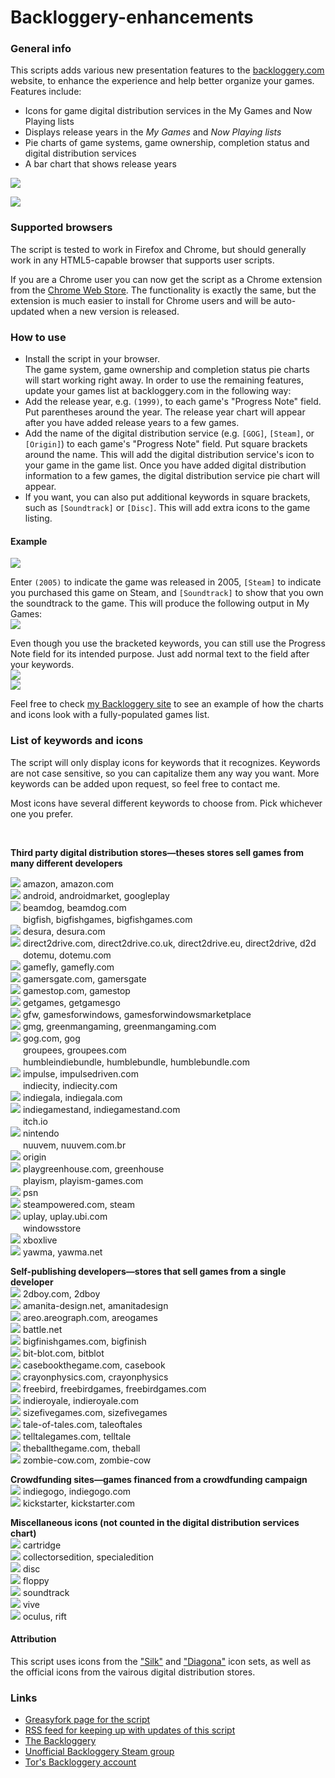 # Backloggery-enhancements

<h3>General info</h3>
This scripts adds various new presentation features to the <a href="http://backloggery.com">backloggery.com</a> website, to enhance the experience and help better organize your games. Features include:
<ul><li>Icons for game digital distribution services in the My Games and Now Playing lists</li>
<li>Displays release years in the <i>My Games</i> and <i>Now Playing lists</i></li>
<li>Pie charts of game systems, game ownership, completion status and digital distribution services</li>
<li>A bar chart that shows release years</li></ul>

<p>
<img src="https://lh3.googleusercontent.com/-8uI5rcEAFFo/U4YN2ewTQsI/AAAAAAAABbA/e0Z9aHHbL18/s500/chromescreenshot.png" />
</p>
<p>
<img src="https://lh6.googleusercontent.com/-rEsQ8c9Ci5I/U4bhgq7pVBI/AAAAAAAABhA/pPc0it0IjR4/s500/Chrome%2520screenshot%25203.png" />
</p>

<h3>Supported browsers</h3>
<p>
The script is tested to work in Firefox and Chrome, but should generally work in any HTML5-capable browser that supports user scripts. </p>
<p>
If you are a Chrome user you can now get the script as a Chrome extension from the <a href="https://chrome.google.com/webstore/detail/tors-backloggery-enhancem/bnphjpgoelijapfpilanaikifnekcmfc">Chrome Web Store</a>. The functionality is exactly the same, but the extension is much easier to install for Chrome users and will be auto-updated when a new version is released.
</p>

<h3>How to use</h3>
<ul><li>Install the script in your browser.<br/>The game system, game ownership and completion status pie charts will start working right away. In order to use the remaining features, update your games list at backloggery.com in the following way:</li><li>Add the release year, e.g. <code>(1999)</code>, to each game's "Progress Note" field. Put parentheses around the year. The release year chart will appear after you have added release years to a few games.</li><li>Add the name of the digital distribution service (e.g. <code>[GOG]</code>, <code>[Steam]</code>, or <code>[Origin]</code>) to each game's "Progress Note" field. Put square brackets around the name. This will add the digital distribution service's icon to your game in the game list. Once you have added digital distribution information to a few games, the digital distribution service pie chart will appear.</li>
<li>If you want, you can also put additional keywords in square brackets, such as <code>[Soundtrack]</code> or <code>[Disc]</code>. This will add extra icons to the game listing.</li></ul>


<h4>Example</h4>
<img src="https://lh5.googleusercontent.com/-zLSxf1Re8ZA/U4YLLW0pSXI/AAAAAAAABao/_fuIemqLgOY/s400/newscreen1.png" />
<p>Enter <code>(2005)</code> to indicate the game was released in 2005, <code>[Steam]</code> to indicate you purchased this game on Steam, and <code>[Soundtrack]</code> to show that you own the soundtrack to the game. This will produce the following output in My Games:<br/>
<img src="https://lh5.googleusercontent.com/-vadnCrEqXeA/U4YLLUTF7AI/AAAAAAAABaw/V5mNOqQNzrA/s400/newscreen3.png" /><br/>
</p>
<p>
Even though you use the bracketed keywords, you can still use the Progress Note field for its intended purpose. Just add normal text to the field after your keywords.<br/>
<img src="https://lh4.googleusercontent.com/-RZOOp8U5rDs/U4YLLQTc87I/AAAAAAAABag/6dzSQrw4SU4/s400/newscreen2.png" /><br/>
<img src="https://lh6.googleusercontent.com/-OdUyV9ISnDk/U4YLLwxs8RI/AAAAAAAABak/vvu1D_68-SU/s400/newscreen4.png" /><br/>
</p>
<p>
Feel free to check <a href="http://backloggery.com/tor">my Backloggery site</a> to see an example of how the charts and icons look with a fully-populated games list.
</p>

<h3>List of keywords and icons</h3>
The script will only display icons for keywords that it recognizes. Keywords are not case sensitive, so you can capitalize them any way you want. More keywords can be added upon request, so feel free to contact me.

Most icons have several different keywords to choose from. Pick whichever one you prefer.
<p>&nbsp;</p>
<b>Third party digital distribution stores—theses stores sell games from many different developers</b>
<p>
<img src="https://lh3.googleusercontent.com/-gNQGzO6OVp8/U4YVNiESYAI/AAAAAAAABbs/yFfiybWjTNk/s800/amazon.png" /> amazon, amazon.com <br/>
<img src="https://lh4.googleusercontent.com/-8k0SFFIFooQ/U4YY4QHg-fI/AAAAAAAABco/6yRzMjhm3BA/s800/googleplay.png" /> android, androidmarket, googleplay <br/>
<img src="https://www.beamdog.com/images/2.0/favicon.png" /> beamdog, beamdog.com <br/>
<img src="https://lh3.googleusercontent.com/-WTH88IRzlQA/VLJUVpYqu8I/AAAAAAAABmM/b3QZTgeeI4s/s800/bigfishgames.png" height="16" width="16" /> bigfish, bigfishgames, bigfishgames.com <br/>
<img src="https://lh6.googleusercontent.com/-YE1_ScE2oSA/U4Yab588McI/AAAAAAAABc8/MW30tqHQTRo/s800/desura.png" /> desura, desura.com <br/>
<img src="https://lh4.googleusercontent.com/-uzHpk1lSL34/U4YYKWxA_5I/AAAAAAAABcU/4V4aJ4p402I/s800/d2d.png" /> direct2drive.com, direct2drive.co.uk, direct2drive.eu, direct2drive, d2d<br/> 
<img src="https://lh3.googleusercontent.com/-q3n7oxCgWso/VLJUVsGuhnI/AAAAAAAABmY/iD6J0AtUpdw/s800/dotemu.png" height="16" width="16" /> dotemu, dotemu.com <br/>
<img src="https://lh6.googleusercontent.com/-T6pBLW644C4/U4YaRDp7F-I/AAAAAAAABc0/tXWjiAAenZ0/s800/gamefly.png" /> gamefly, gamefly.com<br/> 
<img src="https://www.gamersgate.com/favicon.ico" /> gamersgate.com, gamersgate <br/>
<img src="https://www.gamestop.com/favicon.ico" /> gamestop.com, gamestop<br/>
<img src="https://drive.google.com/uc?id=1w1yMX9TzI4cuwvJwlBkXaXQ1IIp3BWAQSQ" /> getgames, getgamesgo <br/>
<img src="https://lh3.googleusercontent.com/-n3zHP5ZTEk8/U4YoNRILjFI/AAAAAAAABgs/donquTXcOI8/s800/gamesforwindows.png" /> gfw, gamesforwindows, gamesforwindowsmarketplace <br/>
<img src="https://www.greenmangaming.com/static/favicon.ico" /> gmg, greenmangaming, greenmangaming.com<br/>
<img src="https://lh3.googleusercontent.com/-PhuK9fCqWXg/U4sbbMxLmYI/AAAAAAAABhQ/xYtsQcM6LiY/s800/gog.png" /> gog.com, gog <br/>
<img src="https://lh5.googleusercontent.com/-JqxT5YXGyxo/VLJUVkpErPI/AAAAAAAABmQ/IQcgSJH8iGQ/s800/groupees.png" height="16" width="16" /> groupees, groupees.com <br/>
<img src="https://humblebundle-a.akamaihd.net/static/hashed/46cf2ed85a0641bfdc052121786440c70da77d75.png" height="16" width="16" /> humbleindiebundle, humblebundle, humblebundle.com <br/>
<img src="https://lh6.googleusercontent.com/-Pc3nu4XDPyE/U4YiGtNVuyI/AAAAAAAABgc/5HFCyvMykiQ/s800/impulse.png" /> impulse, impulsedriven.com <br/>
<img src="https://lh6.googleusercontent.com/-7W3inoXb0rA/VLJUWHMPa1I/AAAAAAAABmI/v2l2bu1WiB8/s800/indiecity.png" height="16" width="16" /> indiecity, indiecity.com <br/>
<img src="https://www.indiegala.com/favicon.ico" /> indiegala, indiegala.com <br/>
<img src="https://drive.google.com/uc?id=1i8bjKbIE6JfMNUanDz6-vri0HfI4ZDSI" /> indiegamestand, indiegamestand.com <br/>
<img src="https://lh5.googleusercontent.com/-CZqVqn8d67I/VLJUWchVXyI/AAAAAAAABmE/ehhftDUkpi4/s800/itch.io.png" height="16" width="16" /> itch.io <br/>
<img src="https://lh5.googleusercontent.com/-1YJ5GkrcnBg/U4YbYfGR41I/AAAAAAAABds/hk6DEBHe6CI/s800/nintendo.png" /> nintendo <br/>
<img src="https://lh6.googleusercontent.com/-yFqz3QiC_kA/VLJWAcx6cbI/AAAAAAAABmo/WhfJU1JhuoU/s800/nuuvem.png" height="16" width="16" /> nuuvem, nuuvem.com.br <br/>
<img src="https://lh4.googleusercontent.com/-HrU72c5icvg/U4YalWTsVOI/AAAAAAAABdE/NvEzPCfVgpw/s800/origin.png" /> origin <br/>
<img src="https://lh6.googleusercontent.com/-i1ugqfN2sM4/U4YanM5_lII/AAAAAAAABdM/RIndcc33kwo/s800/greenhouse.png" /> playgreenhouse.com, greenhouse <br/>
<img src="https://lh3.googleusercontent.com/--2pe41xzPjQ/VLJUWniehmI/AAAAAAAABmA/RglbG5rP3Jk/s800/playism-games.png" height="16" width="16" /> playism, playism-games.com <br/>
<img src="https://i.imgur.com/BEHlNk2.png" /> psn <br/>
<img src="https://store.steampowered.com/favicon.ico" /> steampowered.com, steam <br/>
<img src="https://static2.cdn.ubi.com/gamesites/uplay/201212201711/img/favicon.ico" /> uplay, uplay.ubi.com <br/>
<img src="https://lh3.googleusercontent.com/-L0Ae5fzDP9I/VLJUXP5o9RI/AAAAAAAABl8/xb9GYMwX3F0/s800/windowsstore.png" height="16" width="16" /> windowsstore <br/>
<img src="https://lh6.googleusercontent.com/-QRWAZw-QeVI/U4YbLQRWCvI/AAAAAAAABdc/UM6aD_OC45Q/s800/xboxlive.png" /> xboxlive <br/>
<img src="https://lh6.googleusercontent.com/-QBuHwtRK93I/U4YapJUfBEI/AAAAAAAABdU/MwwsXQ_3fW4/s800/yawma.png" /> yawma, yawma.net <br/>
</p>
<p>
<b>Self-publishing developers—stores that sell games from a single developer</b><br/>
<img src="https://lh3.googleusercontent.com/-cqTpbNOc3Eo/U4YekNHEraI/AAAAAAAABf0/Uimh4LlA9fE/s800/2dboy.png" /> 2dboy.com, 2dboy<br/> 
<img src="https://lh5.googleusercontent.com/-G1BUB8sbDYM/U4Ycre-N0cI/AAAAAAAABe4/XCkQRlAKkRA/s800/amanitadesign.png" /> amanita-design.net, amanitadesign <br/>
<img src="https://lh4.googleusercontent.com/-hiTvab7fNeQ/U4YVNkVzdbI/AAAAAAAABcA/9IR0d7vj5Rw/s800/areogames.png" /> areo.areograph.com, areogames <br/>
<img src="https://battle.net/static/images/meta/favicon.ico" /> battle.net <br/>
<img src="https://lh5.googleusercontent.com/-ovDvrXveHKI/U4YY3pqECjI/AAAAAAAABcg/fLSfwSa4PdY/s800/bigfinish.png" /> bigfinishgames.com, bigfinish <br/>
<img src="https://lh3.googleusercontent.com/-YWvBV6SG95s/U4YVOZiDqOI/AAAAAAAABbg/DWks790O8Tw/s800/bit-blot.png" /> bit-blot.com, bitblot <br/>
<img src="https://lh3.googleusercontent.com/-HwUaInJeAcM/U4YcrYrLjNI/AAAAAAAABe8/L1ks1Jtprqg/s800/casebookthegame.png" /> casebookthegame.com, casebook <br/>
<img src="https://lh6.googleusercontent.com/-BCOuRHWLVPU/U4YcMLRzYMI/AAAAAAAABeA/zoLcuAPTTL8/s800/crayonphysics.png" /> crayonphysics.com, crayonphysics  <br/>
<img src="https://lh6.googleusercontent.com/-mquB7vxjefw/U4YcrV1mJ8I/AAAAAAAABfE/N8IEKbWLgv8/s800/freebird.png" /> freebird, freebirdgames, freebirdgames.com <br/>
<img src="https://lh6.googleusercontent.com/-KXKZW_UP__k/U4YcrhklOqI/AAAAAAAABew/iZYgGG_T7GM/s800/indieroyale.png" /> indieroyale, indieroyale.com <br/>
<img src="https://lh6.googleusercontent.com/-sUX5ivzf6ZY/U4Ycr0vY0nI/AAAAAAAABe0/cchIab0uxsk/s800/sizefivegames.png" /> sizefivegames.com, sizefivegames <br/>
<img src="https://lh4.googleusercontent.com/-z1mzei2qLuk/U4YcMNddPaI/AAAAAAAABeE/kCOwM1d0C98/s800/taleoftales.png" /> tale-of-tales.com, taleoftales <br/>
<img src="https://lh3.googleusercontent.com/-LqhGwE8Uyjw/U4YcXukagxI/AAAAAAAABeU/ox9DrBYqDsg/s800/telltale.png" /> telltalegames.com, telltale <br/>
<img src="https://lh6.googleusercontent.com/-imwyJ2Luq18/U4YcZ0s4j6I/AAAAAAAABec/HL0PGHlaD0I/s800/theball.png" /> theballthegame.com, theball <br/>
<img src="https://lh5.googleusercontent.com/-wXSLqwLwihM/U4YcUesxPEI/AAAAAAAABeM/qecM551KaEc/s800/zombie-cow.png" /> zombie-cow.com, zombie-cow <br/>
</p>
<p>
<b>Crowdfunding sites—games financed from a crowdfunding campaign</b><br/>
<img src="https://lh5.googleusercontent.com/-33drwcq-8Mg/U4YbYdhNlbI/AAAAAAAABdo/o1tR4OM3SaA/s800/indiegogo.png" /> indiegogo, indiegogo.com <br/>
<img src="https://lh4.googleusercontent.com/-QxASAMDxDtY/U4YbYdMopKI/AAAAAAAABd0/aktUFbnE_Lk/s800/kickstarter.png" /> kickstarter, kickstarter.com <br/>
</p>
<p>
<b>Miscellaneous icons (not counted in the digital distribution services chart)</b><br/>
<img src="https://lh3.googleusercontent.com/-iwXya8FD7AM/U4YVOp6-AvI/AAAAAAAABbk/WBMb1AgtN2c/s800/cart.png" /> cartridge <br/>
<img src="https://lh6.googleusercontent.com/-VQx0m0aF2vU/U4Yee7XwMFI/AAAAAAAABfY/iQuU-QE9jJA/s800/collectors.png" /> collectorsedition, specialedition <br/>
<img src="https://lh6.googleusercontent.com/-fgYO_GO8n0A/U4Yee6LkbrI/AAAAAAAABfc/syry88tZqUs/s800/disc.png" /> disc <br/>
<img src="https://lh4.googleusercontent.com/-Fw5IgzTXS0E/U4Yee5J6qWI/AAAAAAAABfs/1I6iJpnY46w/s800/floppy.png" /> floppy <br/>
<img src="https://lh5.googleusercontent.com/-r8C-lX0w_bI/U4YefafJe7I/AAAAAAAABfo/niNWzjrY3zk/s800/soundtrack.png" /> soundtrack <br/>
<img src="https://www.vive.com/static/images/favicon.ico" /> vive <br/>
<img src="https://static.oculus.com/web/www_static/production/US/4a9fcf4a36ddb3b04c2a311d67ae58f39b17a5c5/baxter/baxter-0.6.9/images/meta/favicon.png" /> oculus, rift <br/>
</p>

<h4>Attribution</h4>
<p>This script uses icons from the <a href="http://www.famfamfam.com/lab/icons/silk/">&quot;Silk&quot;</a> and <a href="http://p.yusukekamiyamane.com/">&quot;Diagona&quot;</a> icon sets, as well as the official icons from the vairous digital distribution stores.
</p>

<h3>Links</h3>
<ul>
<li><a href="https://greasyfork.org/en/scripts/1730-tor-s-backloggery-enhancements">Greasyfork page for the script</a></li>
<li><a href="http://feeds.feedburner.com/BackloggeryEnhancements">RSS feed for keeping up with updates of this script</a></li>
<li><a href="http://backloggery.com/">The Backloggery</a></li>
<li><a href="http://steamcommunity.com/groups/backloggery">Unofficial Backloggery Steam group</a></li>
<li><a href="http://backloggery.com/tor">Tor's Backloggery account</a></li>
</ul>
